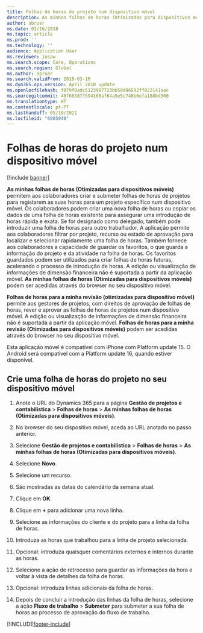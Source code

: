 ```yaml
---
title: Folhas de horas do projeto num dispositivo móvel
description: As minhas folhas de horas (Otimizadas para dispositivos móveis) permitem aos colaboradores criar e submeter folhas de horas de projetos para registarem as suas horas para um projeto específico num dispositivo móvel.
author: abruer
ms.date: 03/16/2018
ms.topic: article
ms.prod: ''
ms.technology: ''
audience: Application User
ms.reviewer: josaw
ms.search.scope: Core, Operations
ms.search.region: Global
ms.author: abruer
ms.search.validFrom: 2018-03-16
ms.dyn365.ops.version: April 2018 update
ms.openlocfilehash: f079f0adc5123907723bb58d86592ff822141aac
ms.sourcegitcommit: 40f68387f594180af64a5e5c748b6efa188bd300
ms.translationtype: HT
ms.contentlocale: pt-PT
ms.lasthandoff: 05/10/2021
ms.locfileid: "6005940"
---
```

# <a name="project-timesheets-on-a-mobile-device"></a>Folhas de horas do projeto num dispositivo móvel

[!include [banner](../includes/banner.md)]

**As minhas folhas de horas (Otimizadas para dispositivos móveis)** permitem aos colaboradores criar e submeter folhas de horas de projetos para registarem as suas horas para um projeto específico num dispositivo móvel. Os colaboradores podem criar uma nova folha de horas ou copiar os dados de uma folha de horas existente para assegurar uma introdução de horas rápida e exata. Se for designado como delegado, também pode introduzir uma folha de horas para outro trabalhador. A aplicação permite aos colaboradores filtrar por projeto, recurso ou estado de aprovação para localizar e selecionar rapidamente uma folha de horas. Também fornece aos colaboradores a capacidade de guardar os favoritos, o que guarda a informação do projeto e da atividade na folha de horas. Os favoritos guardados podem ser utilizados para criar folhas de horas futuras, acelerando o processo de introdução de horas. A edição ou visualização de informações de dimensão financeira não é suportada a partir da aplicação móvel. **As minhas folhas de horas (Otimizadas para dispositivos móveis)** podem ser acedidas através do browser no seu dispositivo móvel.

**Folhas de horas para a minha revisão (otimizadas para dispositivo móvel)** permite aos gestores de projetos, com direitos de aprovação de folhas de horas, rever e aprovar as folhas de horas de projetos num dispositivo móvel. A edição ou visualização de informações de dimensão financeira não é suportada a partir da aplicação móvel. **Folhas de horas para a minha revisão (Otimizadas para dispositivos móveis)** podem ser acedidas através do browser no seu dispositivo móvel.

Esta aplicação móvel é compatível com iPhone com Platform update 15.
O Android será compatível com a Platform update 16, quando estiver disponível.

## <a name="create-a-project-timesheet-on-your-mobile-device"></a>Crie uma folha de horas do projeto no seu dispositivo móvel

1.  Anote o URL do Dynamics 365 para a página **Gestão de projetos e contabilística** \> **Folhas de horas** \> **As minhas folhas de horas (Otimizadas para dispositivos móveis)**.

2.  No browser do seu dispositivo móvel, aceda ao URL anotado no passo anterior.
 
3.  Selecione **Gestão de projetos e contabilística** \> **Folhas de horas** \> **As minhas folhas de horas (Otimizadas para dispositivos móveis)**.

4.  Selecione **Novo**.

5.  Selecione um recurso.

6.  São mostradas as datas do calendário da semana atual.

7.  Clique em **OK**.

8.  Clique em **+** para adicionar uma nova linha.

9.  Selecione as informações do cliente e do projeto para a linha da folha de horas.

10. Introduza as horas que trabalhou para a linha de projeto selecionada.

11. Opcional: introduza quaisquer comentários externos e internos durante as horas.

12. Selecione a ação de retrocesso para guardar as informações da hora e voltar à vista de detalhes da folha de horas.

13. Opcional: introduza linhas adicionais da folha de horas.

14. Depois de concluir a introdução das linhas da folha de horas, selecione a ação **Fluxo de trabalho** \> **Submeter** para submeter a sua folha de horas ao processo de aprovação do fluxo de trabalho.


[!INCLUDE[footer-include](../includes/footer-banner.md)]